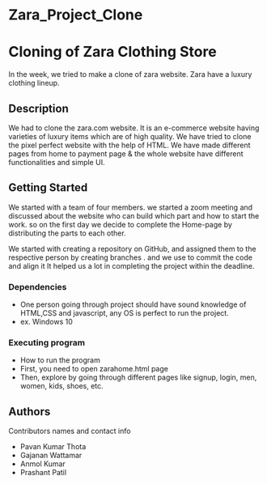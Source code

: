 <!-- # Clone of Zara Website -->
# Zara_Project_Clone
# Cloning of Zara Clothing Store

In the week, we tried to make a clone of zara website. Zara have a luxury clothing lineup.

## Description

We had to clone the zara.com website. It is an e-commerce website having varieties of luxury items which are of high quality. We have tried to clone the pixel perfect website with the help of HTML. We have made different pages from home to payment page & the whole website have different functionalities and simple UI.

## Getting Started

We started with a team of four members. we started a zoom meeting and discussed about the website who can build which part and how to start the work. so on the first day we decide to complete the Home-page by distributing the parts to each other.

We started with creating a repository on GitHub, and assigned them to the respective person by creating branches . and we use to commit the code and align it It helped us a lot in completing the project within the deadline.

### Dependencies

* One person going through project should have sound knowledge of HTML,CSS and javascript, any OS is perfect to run the project.
* ex. Windows 10

### Executing program

* How to run the program
* First, you need to open zarahome.html page
* Then, explore by going through different pages like signup, login, men, women, kids, shoes, etc.

## Authors

Contributors names and contact info
* Pavan Kumar Thota
* Gajanan Wattamar
* Anmol Kumar
* Prashant Patil 

